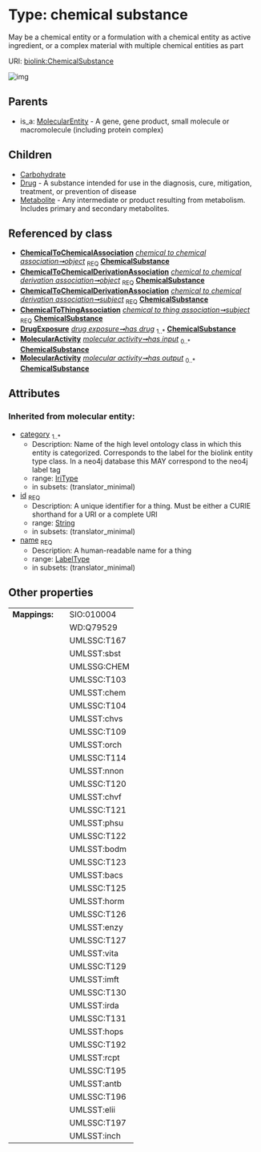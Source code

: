 
# Type: chemical substance


May be a chemical entity or a formulation with a chemical entity as active ingredient, or a complex material with multiple chemical entities as part

URI: [biolink:ChemicalSubstance](https://w3id.org/biolink/vocab/ChemicalSubstance)


![img](images/ChemicalSubstance.svg)

## Parents

 *  is_a: [MolecularEntity](MolecularEntity.md) - A gene, gene product, small molecule or macromolecule (including protein complex)

## Children

 * [Carbohydrate](Carbohydrate.md)
 * [Drug](Drug.md) - A substance intended for use in the diagnosis, cure, mitigation, treatment, or prevention of disease
 * [Metabolite](Metabolite.md) - Any intermediate or product resulting from metabolism. Includes primary and secondary metabolites.

## Referenced by class

 *  **[ChemicalToChemicalAssociation](ChemicalToChemicalAssociation.md)** *[chemical to chemical association➞object](chemical_to_chemical_association_object.md)*  <sub>REQ</sub>  **[ChemicalSubstance](ChemicalSubstance.md)**
 *  **[ChemicalToChemicalDerivationAssociation](ChemicalToChemicalDerivationAssociation.md)** *[chemical to chemical derivation association➞object](chemical_to_chemical_derivation_association_object.md)*  <sub>REQ</sub>  **[ChemicalSubstance](ChemicalSubstance.md)**
 *  **[ChemicalToChemicalDerivationAssociation](ChemicalToChemicalDerivationAssociation.md)** *[chemical to chemical derivation association➞subject](chemical_to_chemical_derivation_association_subject.md)*  <sub>REQ</sub>  **[ChemicalSubstance](ChemicalSubstance.md)**
 *  **[ChemicalToThingAssociation](ChemicalToThingAssociation.md)** *[chemical to thing association➞subject](chemical_to_thing_association_subject.md)*  <sub>REQ</sub>  **[ChemicalSubstance](ChemicalSubstance.md)**
 *  **[DrugExposure](DrugExposure.md)** *[drug exposure➞has drug](drug_exposure_has_drug.md)*  <sub>1..*</sub>  **[ChemicalSubstance](ChemicalSubstance.md)**
 *  **[MolecularActivity](MolecularActivity.md)** *[molecular activity➞has input](molecular_activity_has_input.md)*  <sub>0..*</sub>  **[ChemicalSubstance](ChemicalSubstance.md)**
 *  **[MolecularActivity](MolecularActivity.md)** *[molecular activity➞has output](molecular_activity_has_output.md)*  <sub>0..*</sub>  **[ChemicalSubstance](ChemicalSubstance.md)**

## Attributes


### Inherited from molecular entity:

 * [category](category.md)  <sub>1..*</sub>
    * Description: Name of the high level ontology class in which this entity is categorized. Corresponds to the label for the biolink entity type class. In a neo4j database this MAY correspond to the neo4j label tag
    * range: [IriType](types/IriType.md)
    * in subsets: (translator_minimal)
 * [id](id.md)  <sub>REQ</sub>
    * Description: A unique identifier for a thing. Must be either a CURIE shorthand for a URI or a complete URI
    * range: [String](types/String.md)
    * in subsets: (translator_minimal)
 * [name](name.md)  <sub>REQ</sub>
    * Description: A human-readable name for a thing
    * range: [LabelType](types/LabelType.md)
    * in subsets: (translator_minimal)

## Other properties

|  |  |  |
| --- | --- | --- |
| **Mappings:** | | SIO:010004 |
|  | | WD:Q79529 |
|  | | UMLSSC:T167 |
|  | | UMLSST:sbst |
|  | | UMLSSG:CHEM |
|  | | UMLSSC:T103 |
|  | | UMLSST:chem |
|  | | UMLSSC:T104 |
|  | | UMLSST:chvs |
|  | | UMLSSC:T109 |
|  | | UMLSST:orch |
|  | | UMLSSC:T114 |
|  | | UMLSST:nnon |
|  | | UMLSSC:T120 |
|  | | UMLSST:chvf |
|  | | UMLSSC:T121 |
|  | | UMLSST:phsu |
|  | | UMLSSC:T122 |
|  | | UMLSST:bodm |
|  | | UMLSSC:T123 |
|  | | UMLSST:bacs |
|  | | UMLSSC:T125 |
|  | | UMLSST:horm |
|  | | UMLSSC:T126 |
|  | | UMLSST:enzy |
|  | | UMLSSC:T127 |
|  | | UMLSST:vita |
|  | | UMLSSC:T129 |
|  | | UMLSST:imft |
|  | | UMLSSC:T130 |
|  | | UMLSST:irda |
|  | | UMLSSC:T131 |
|  | | UMLSST:hops |
|  | | UMLSSC:T192 |
|  | | UMLSST:rcpt |
|  | | UMLSSC:T195 |
|  | | UMLSST:antb |
|  | | UMLSSC:T196 |
|  | | UMLSST:elii |
|  | | UMLSSC:T197 |
|  | | UMLSST:inch |

